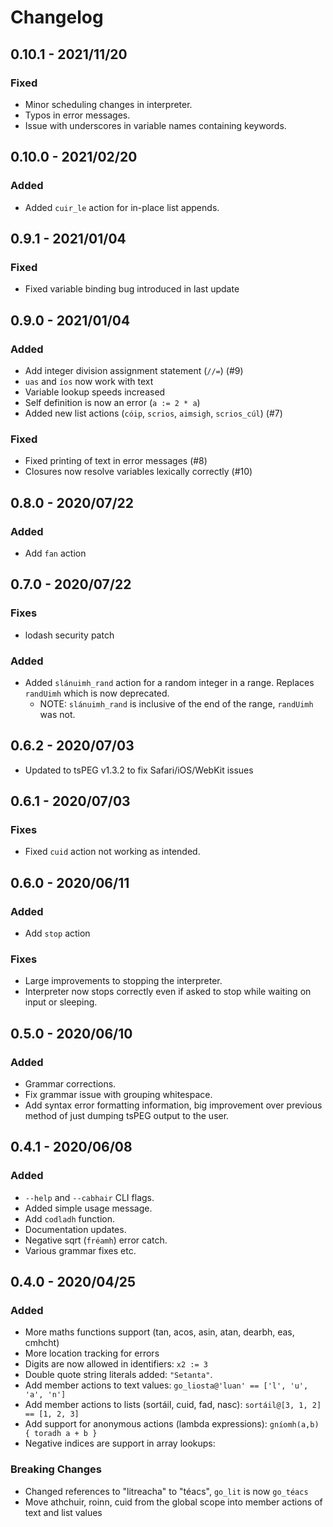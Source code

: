 # Changelog

## 0.10.1 - 2021/11/20

### Fixed

- Minor scheduling changes in interpreter.
- Typos in error messages.
- Issue with underscores in variable names containing keywords.

## 0.10.0 - 2021/02/20

### Added

- Added `cuir_le` action for in-place list appends.

## 0.9.1 - 2021/01/04

### Fixed

- Fixed variable binding bug introduced in last update

## 0.9.0 - 2021/01/04

### Added

- Add integer division assignment statement (`//=`) (#9)
- `uas` and `íos` now work with text
- Variable lookup speeds increased
- Self definition is now an error (`a := 2 * a`)
- Added new list actions (`cóip`, `scrios`, `aimsigh`, `scrios_cúl`) (#7)

### Fixed

- Fixed printing of text in error messages (#8)
- Closures now resolve variables lexically correctly (#10)

## 0.8.0 - 2020/07/22

### Added

- Add `fan` action

## 0.7.0 - 2020/07/22

### Fixes

- lodash security patch

### Added

- Added `slánuimh_rand` action for a random integer in a range. Replaces `randUimh` which is now
  deprecated.
  - NOTE: `slánuimh_rand` is inclusive of the end of the range, `randUimh` was not.

## 0.6.2 - 2020/07/03

- Updated to tsPEG v1.3.2 to fix Safari/iOS/WebKit issues

## 0.6.1 - 2020/07/03

### Fixes

- Fixed `cuid` action not working as intended.

## 0.6.0 - 2020/06/11

### Added
- Add `stop` action

### Fixes
- Large improvements to stopping the interpreter.
- Interpreter now stops correctly even if asked to stop while waiting
  on input or sleeping.

## 0.5.0 - 2020/06/10

### Added
- Grammar corrections.
- Fix grammar issue with grouping whitespace.
- Add syntax error formatting information, big improvement over previous method
  of just dumping tsPEG output to the user.

## 0.4.1 - 2020/06/08

### Added
- `--help` and `--cabhair` CLI flags.
- Added simple usage message.
- Add `codladh` function.
- Documentation updates.
- Negative sqrt (`fréamh`) error catch.
- Various grammar fixes etc.

## 0.4.0 - 2020/04/25

### Added

- More maths functions support (tan, acos, asin, atan, dearbh, eas, cmhcht)
- More location tracking for errors
- Digits are now allowed in identifiers: `x2 := 3`
- Double quote string literals added: `"Setanta"`.
- Add member actions to text values: `go_liosta@'luan' == ['l', 'u', 'a', 'n']`
- Add member actions to lists (sortáil, cuid, fad, nasc): `sortáil@[3, 1, 2] == [1, 2, 3]`
- Add support for anonymous actions (lambda expressions): `gníomh(a,b) { toradh a + b }`
- Negative indices are support in array lookups:

### Breaking Changes

- Changed references to "litreacha" to "téacs", `go_lit` is now `go_téacs`
- Move athchuir, roinn, cuid from the global scope into member actions of
  text and list values
